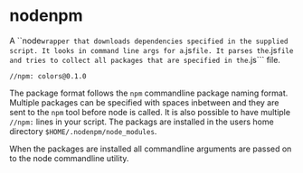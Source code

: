 # nodenpm
A ``node``` wrapper that downloads dependencies specified in the supplied script. It looks in
command line args for a ```.js``` file. It parses the ```.js``` file and tries to collect all packages
that are specified in the ```.js``` file.

```
//npm: colors@0.1.0
```

The package format follows the ```npm``` commandline package naming format. Multiple packages can
be specified with spaces inbetween and they are sent to the ```npm``` tool before node is called. It is also
possible to have multiple ```//npm:``` lines in your script. The packags are installed
in the users home directory ```$HOME/.nodenpm/node_modules```.

When the packages are installed all commandline arguments are passed on to the node commandline utility.
